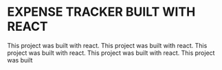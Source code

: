 # EXPENSE TRACKER BUILT WITH REACT

This project was built with react.
This project was built with react.
This project was built with react.
This project was built with react.
This project was built 

